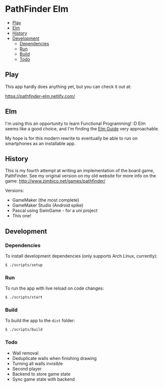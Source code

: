 # PathFinder Elm

<!-- MarkdownTOC autolink=true -->

- [Play](#play)
- [Elm](#elm)
- [History](#history)
- [Development](#development)
    - [Dependencies](#dependencies)
    - [Run](#run)
    - [Build](#build)
    - [Todo](#todo)

<!-- /MarkdownTOC -->

## Play

This app hardly does anything yet, but you can check it out at:

https://pathfinder-elm.netlify.com/

## Elm

I'm using this an opportunity to learn Functional Programming! :D Elm seems like a good choice, and I'm finding the [Elm Guide](https://guide.elm-lang.org/) very approachable.

My hope is for this modern rewrite to eventually be able to run on smartphones as an installable app.

## History

This is my fourth attempt at writing an implementation of the board game, PathFinder. See my original version on my old website for more info on the game: http://www.zimbico.net/games/pathfinder/

Versions:

- GameMaker (the most complete)
- GameMaker Studio (Android spike)
- Pascal using SwinGame - for a uni project
- This one!

## Development

### Dependencies

To install development dependencies (only supports Arch Linux, currently):

```bash
$ ./scripts/setup
```

### Run

To run the app with live reload on code changes:

```bash
$ ./scripts/start
```

### Build

To build the app to the `dist` folder:

```bash
$ ./scripts/build
```

### Todo

- Wall removal
- Deduplicate walls when finishing drawing
- Turning all walls invisible
- Second player
- Backend to store game state
- Sync game state with backend